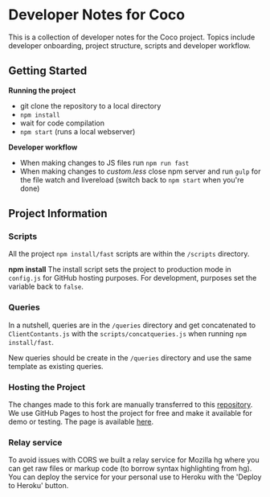 # Developer Notes for  Coco

This is a collection of developer notes for the Coco project. Topics include developer onboarding, project
structure, scripts and developer workflow.

## Getting Started

**Running the project**
* git clone the repository to a local directory 
* `npm install` 
* wait for code compilation 
* `npm start` (runs a local webserver)

**Developer workflow**
* When making changes to JS files run `npm run fast`
* When making changes to _custom.less_ close npm server and run `gulp` for the file watch and livereload (switch back to 
`npm start` when you're done)

## Project Information

### Scripts
All the project `npm install/fast` scripts are within the `/scripts` directory.

**npm install**
The install script sets the project to production mode in `config.js` for GitHub hosting purposes. For development,
purposes set the variable back to `false`.

### Queries
In a nutshell, queries are in the `/queries` directory and get concatenated to `ClientContants.js` with the
`scripts/concatqueries.js` when running `npm install/fast`.

New queries should be create in the `/queries` directory and use the same template as existing queries.

### Hosting the Project
The changes made to this fork are manually transferred to this 
[repository](https://github.com/ericdesj/moz-coco-w17-preview). We use GitHub Pages to host the project for free and
make it available for demo or testing. The page is available [here](https://ericdesj.github.io/moz-coco-w17-preview/).

### Relay service
To avoid issues with CORS we built a relay service for Mozilla hg where you can get raw files or markup code (to borrow
syntax highlighting from hg). You can deploy the service for your personal use to Heroku with the 'Deploy to Heroku' button.